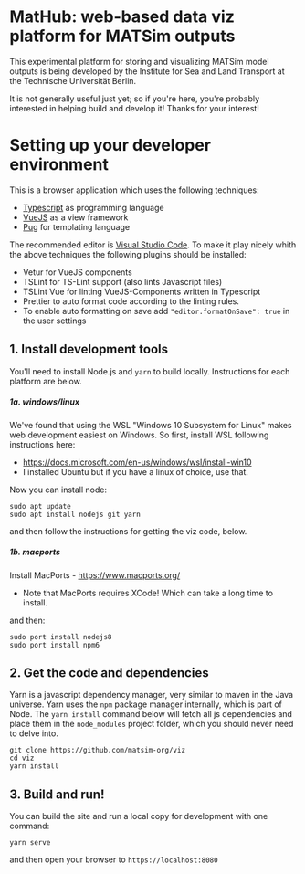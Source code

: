 # MatHub: web-based data viz platform for MATSim outputs

This experimental platform for storing and visualizing MATSim model outputs is being developed by the Institute for Sea and Land Transport at the Technische Universität Berlin.

It is not generally useful just yet; so if you're here, you're probably interested in helping build and develop it! Thanks for your interest!

# Setting up your developer environment

This is a browser application which uses the following techniques:

- [Typescript](http://www.typescriptlang.org/docs/home.html) as programming language
- [VueJS](https://vuejs.org/) as a view framework
- [Pug](https://pugjs.org/api/getting-started.html) for templating language

The recommended editor is [Visual Studio Code](https://code.visualstudio.com/Download). To make it play nicely whith the above techniques the following plugins should be installed:

- Vetur for VueJS components
- TSLint for TS-Lint support (also lints Javascript files)
- TSLint Vue for linting VueJS-Components written in Typescript
- Prettier to auto format code according to the linting rules.
- To enable auto formatting on save add `"editor.formatOnSave": true` in the user settings

## 1. Install development tools

You'll need to install Node.js and `yarn` to build locally. Instructions for each platform are below.

##### 1a. windows/linux

We've found that using the WSL "Windows 10 Subsystem for Linux" makes web development easiest on Windows. So first, install WSL following instructions here:

- https://docs.microsoft.com/en-us/windows/wsl/install-win10
- I installed Ubuntu but if you have a linux of choice, use that.

Now you can install node:

```
sudo apt update
sudo apt install nodejs git yarn
```

and then follow the instructions for getting the viz code, below.

##### 1b. macports

Install MacPorts - https://www.macports.org/

- Note that MacPorts requires XCode! Which can take a long time to install.

and then:

```
sudo port install nodejs8
sudo port install npm6
```

## 2. Get the code and dependencies

Yarn is a javascript dependency manager, very similar to maven in the Java universe. Yarn uses the `npm` package manager internally, which is part of Node. The `yarn install` command below will fetch all js dependencies and place them in the `node_modules` project folder, which you should never need to delve into.

```
git clone https://github.com/matsim-org/viz
cd viz
yarn install
```

## 3. Build and run!

You can build the site and run a local copy for development with one command:

```
yarn serve
```

and then open your browser to `https://localhost:8080`
